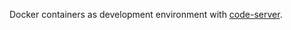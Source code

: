 Docker containers as development environment with [code-server](https://github.com/coder/code-server).